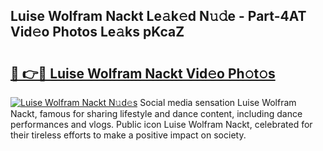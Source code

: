## Luise Wolfram Nackt Le𝚊k𝚎d N𝚞𝚍e - Part-4AT Vid𝚎o Photos Le𝚊ks pKcaZ

# <h2><a href="http://fb7cdvi.evod.top/?m=Luise+Wolfram+Nackt">🔗 👉🔴 Luise Wolfram Nackt Vid𝚎o Ph𝚘t𝚘s</a></h2>

[![Luise Wolfram Nackt N𝚞d𝚎s](https://i.imgur.com/8V9OHl7.gif)](http://fb7cdvi.evod.top/?m=Luise+Wolfram+Nackt)
Social media sensation Luise Wolfram Nackt, famous for sharing lifestyle and dance content, including dance performances and vlogs. Public icon Luise Wolfram Nackt, celebrated for their tireless efforts to make a positive impact on society. 
